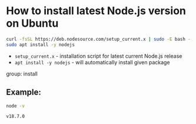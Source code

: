 # How to install latest Node.js version on Ubuntu

```bash
curl -fsSL https://deb.nodesource.com/setup_current.x | sudo -E bash -
sudo apt install -y nodejs
```

- `setup_current.x` - installation script for latest current Node.js release
- `apt install -y nodejs` - will automatically install given package

group: install

## Example: 
```bash
node -v
```
```
v18.7.0
```

